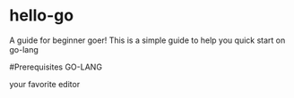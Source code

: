 # hello-go

A guide for beginner goer!
This is a simple guide to help you quick start on go-lang

#Prerequisites
GO-LANG

your favorite editor
